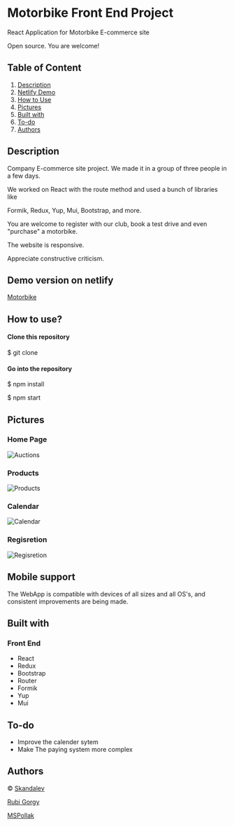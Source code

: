 
# Motorbike Front End Project

 React Application for Motorbike  E-commerce site 

 Open source. You are welcome!



## Table of Content

1. [ Description ](#Description)
2. [ Netlify Demo ](#Demo)
3. [ How to Use ](#use)
4. [ Pictures ](#Pictures)
5. [ Built with ](#Builtwith)
6. [ To-do ](#To-do)
7. [ Authors ](#Author)



## Description <a name="Description"></a>

 Company E-commerce site project. We made it in a group of three people in a few days.


 We worked on React with the route method and used a bunch of libraries like 
 
 Formik, Redux, Yup, Mui, Bootstrap, and more.
 
  You are welcome to register with our club, book a test drive and even "purchase" a 
  motorbike. 

The website is responsive.

Appreciate constructive criticism.

 
## Demo version on netlify <a name="Demo"></a>
[Motorbike](motorbike-ducati.netlify.app/)


## How to use? <a name="use"></a>

#### Clone this repository
$ git clone              

#### Go into the repository

$ npm install

$ npm start


## Pictures <a name="Pictures"></a>

### Home Page

![Auctions](https://res.cloudinary.com/dumgi49os/image/upload/v1666351958/samples/gitHub/Screenshot_2022-10-21_at_14-07-38_React_App_nztcdd.png)

### Products

![Products](https://res.cloudinary.com/dumgi49os/image/upload/v1666350643/samples/gitHub/Screenshot_2022-10-21_at_14-07-52_React_App_g2iyuv.png)

### Calendar

![Calendar](https://res.cloudinary.com/dumgi49os/image/upload/v1666350606/samples/gitHub/Screenshot_2022-10-21_at_14-08-50_React_App_fdidsh.png)

### Regisretion

![Regisretion](https://res.cloudinary.com/dumgi49os/image/upload/v1666350658/samples/gitHub/Screenshot_2022-10-21_at_14-08-22_React_App_tao7oe.png)

## Mobile support
The WebApp is compatible with devices of all sizes and all OS's, and consistent improvements are being made.



## Built with  <a name="Builtwith"></a>

### Front End
- React
- Redux
- Bootstrap
- Router
- Formik
- Yup
- Mui



## To-do   <a name="To-do"></a>
- Improve the calender sytem
- Make The paying system more complex



## Authors  <a name="Author"></a>

© [Skandalev ](https://github.com/Skandalev)


  [Rubi Gorgy](https://github.com/RubyGorgy)


  [MSPollak](https://github.com/MSPollak)

